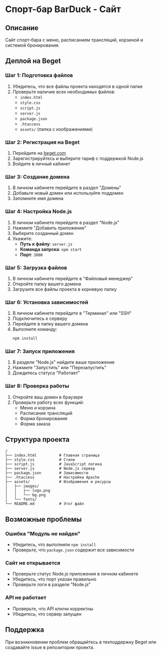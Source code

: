 # Спорт-бар BarDuck - Сайт

## Описание
Сайт спорт-бара с меню, расписанием трансляций, корзиной и системой бронирования.

## Деплой на Beget

### Шаг 1: Подготовка файлов
1. Убедитесь, что все файлы проекта находятся в одной папке
2. Проверьте наличие всех необходимых файлов:
   - `index.html`
   - `style.css`
   - `script.js`
   - `server.js`
   - `package.json`
   - `.htaccess`
   - `assets/` (папка с изображениями)

### Шаг 2: Регистрация на Beget
1. Перейдите на [beget.com](https://beget.com)
2. Зарегистрируйтесь и выберите тариф с поддержкой Node.js
3. Войдите в личный кабинет

### Шаг 3: Создание домена
1. В личном кабинете перейдите в раздел "Домены"
2. Добавьте новый домен или используйте поддомен
3. Запомните имя домена

### Шаг 4: Настройка Node.js
1. В личном кабинете перейдите в раздел "Node.js"
2. Нажмите "Добавить приложение"
3. Выберите созданный домен
4. Укажите:
   - **Путь к файлу**: `server.js`
   - **Команда запуска**: `npm start`
   - **Порт**: `3000`

### Шаг 5: Загрузка файлов
1. В личном кабинете перейдите в "Файловый менеджер"
2. Откройте папку вашего домена
3. Загрузите все файлы проекта в корневую папку

### Шаг 6: Установка зависимостей
1. В личном кабинете перейдите в "Терминал" или "SSH"
2. Подключитесь к серверу
3. Перейдите в папку вашего домена
4. Выполните команду:
   ```bash
   npm install
   ```

### Шаг 7: Запуск приложения
1. В разделе "Node.js" найдите ваше приложение
2. Нажмите "Запустить" или "Перезапустить"
3. Дождитесь статуса "Работает"

### Шаг 8: Проверка работы
1. Откройте ваш домен в браузере
2. Проверьте работу всех функций:
   - Меню и корзина
   - Расписание трансляций
   - Форма бронирования
   - Форма заказа

## Структура проекта
```
/
├── index.html          # Главная страница
├── style.css           # Стили
├── script.js           # JavaScript логика
├── server.js           # Node.js сервер
├── package.json        # Зависимости
├── .htaccess           # Настройки Apache
├── assets/             # Изображения и ресурсы
│   ├── images/
│   │   ├── logo.png
│   │   └── bg.png
│   └── fonts/
└── README.md           # Этот файл
```

## Возможные проблемы

### Ошибка "Модуль не найден"
- Убедитесь, что выполнили `npm install`
- Проверьте, что `package.json` содержит все зависимости

### Сайт не открывается
- Проверьте статус Node.js приложения в личном кабинете
- Убедитесь, что порт указан правильно
- Проверьте логи в разделе "Node.js"

### API не работает
- Проверьте, что API ключи корректны
- Убедитесь, что сервер запущен

## Поддержка
При возникновении проблем обращайтесь в техподдержку Beget или создавайте issue в репозитории проекта. 